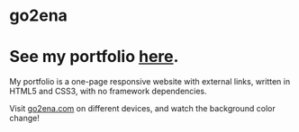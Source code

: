 # go2ena

# See my portfolio <a href="http://go2ena.com/" target="_blank">here</a>.

My portfolio is a one-page responsive website with external links, written in HTML5 and CSS3, with no framework dependencies.

Visit <a href="http://go2ena.com/" target="_blank">go2ena.com</a> on different devices, and watch the background color change!
